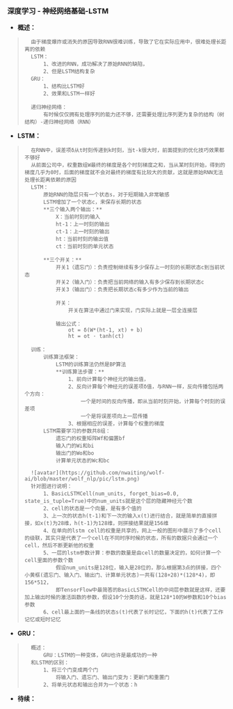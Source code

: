 ### 深度学习 - 神经网络基础-LSTM
- **概述：**
>       由于梯度爆炸或消失的原因导致RNN很难训练，导致了它在实际应用中，很难处理长距离的依赖
>       LSTM：
>           1、改进的RNN，成功解决了原始RNN的缺陷，
>           2、但是LSTM结构复杂
>       GRU：
>           1、结构比LSTM好
>           2、效果和LSTM一样好
>
>       递归神经网络：
>           有时候仅仅拥有处理序列的能力还不够，还需要处理比序列更为复杂的结构（树结构）-递归神经网络（RNN）
>

- **LSTM：**
>       在RNN中，误差项δ从t时刻传递到k时刻，当t-k很大时，前面提到的优化技巧效果都不够好
>       从前面公司中，权重数组W最终的梯度是各个时刻梯度之和，当从某时刻开始，得到的梯度几乎为0时，后面的梯度就不会对最终的梯度有比较大的贡献，这就是原始RNN无法处理长距离依赖的原因
>       LSTM：
>           原始RNN的隐层只有一个状态s，对于短期输入非常敏感
>           LSTM增加了一个状态c，来保存长期的状态
>           **三个输入两个输出：**
>               X：当前时刻的输入
>               ht-1：上一时刻的输出
>               ct-1：上一时刻的输出
>               ht：当前时刻的输出值
>               ct：当前时刻的单元状态
>
>           **三个开关：**
>               开关1（遗忘门）：负责控制继续有多少保存上一时刻的长期状态c到当前状态
>               开关2（输入门）：负责把当前网络的输入有多少保存到长期状态c
>               开关3（输出门）：负责把长期状态c有多少作为当前的输出
>
>               开关：
>                   开关在算法中通过门来实现，门实际上就是一层全连接层
>
>               输出公式：
>                   ot = δ(W*(ht-1, xt) + b)
>                   ht = ot · tanh(ct)
>
>       训练：
>           训练算法框架：
>               LSTM的训练算法仍然是BP算法
>               **训练算法步骤：**
>                   1、前向计算每个神经元的输出值，
>                   2、反向计算每个神经元的误差项δ值，与RNN一样，反向传播包括两个方向：
>                       一个是时间的反向传播，即从当前时刻开始，计算每个时刻的误差项
>                       一个是将误差项向上一层传播
>                   3、根据相应的误差，计算每个权重的梯度
>           LSTM需要学习的参数共8组：
>               遗忘门的权重矩阵Wf和偏置bf
>               输入门的Wi和bi
>               输出门的Wo和bo
>               计算单元状态的Wc和bc
>
>       ![avatar](https://github.com/nwaiting/wolf-ai/blob/master/wolf_nlp/pic/lstm.png)
>       针对图进行说明：
>           1、BasicLSTMCell(num_units, forget_bias=0.0, state_is_tuple=True)中的num_units就是这个层的隐藏神经元个数
>           2、cell的状态是一个向量，是有多个值的
>           3、上一次的状态h(t-1)和下一次的输入x(t)进行结合，就是简单的直接拼接，如x(t)为28维，h(t-1)为128维，则拼接结果就是156维
>           4、在单向的lstm cell的权重是共享的，网上一般的图形中展示了多个cell的级联，其实只是代表了一个cell在不同时序时候的状态，所有的数据只会通过一个cell，然后不断更新他的权重
>           5、一层的lstm参数计算：参数的数量是由cell的数量决定的，如何计算一个cell里面的参数个数
>               假设num_units是128位，输入是28位的，那么根据第3点的拼接，四个小黄框(遗忘门、输入门、输出门、计算单元状态)一共有(128+28)*(128*4)，即156*512，
>               即TensorFlow中最简答的BasicLSTMCell的中间层参数就是这样，还要加上输出时候的激活函数的参数，假设10个分类的话，就是128*10的W参数和10个bias参数
>           6、cell最上面的一条线的状态s(t)代表了长时记忆，下面的h(t)代表了工作记忆或短时记忆
>
>
>
>
>
>
>
>
>
>
>
>
>
>
>
>
>
>
>
>
>
>

- **GRU：**
>       概述：
>           GRU：LSTM的一种变体，GRU也许是最成功的一种
>       和LSTM的区别：
>           1、将三个门变成两个门
>               将输入门、遗忘门、输出门变为：更新门和重置门
>           2、将单元状态和输出合并为一个状态：h
>
>
>
>
>
>
>
>
>
>
>
>
>
>
>
>
>
>
>
>
>
>

- **待续：**
>
>
>
>
>
>
>
>
>
>
>
>
>
>
>
>
>
